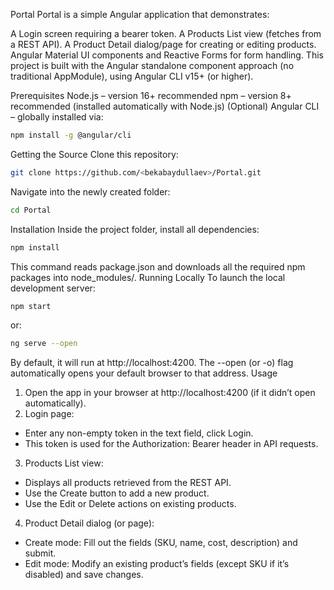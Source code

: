 Portal
Portal is a simple Angular application that demonstrates:

A Login screen requiring a bearer token.
A Products List view (fetches from a REST API).
A Product Detail dialog/page for creating or editing products.
Angular Material UI components and Reactive Forms for form handling.
This project is built with the Angular standalone component approach (no traditional AppModule), using Angular CLI v15+ (or higher).

Prerequisites
Node.js – version 16+ recommended
npm – version 8+ recommended (installed automatically with Node.js)
(Optional) Angular CLI – globally installed via:
```bash
npm install -g @angular/cli
```
Getting the Source
Clone this repository:
```bash
git clone https://github.com/<bekabaydullaev>/Portal.git
```
Navigate into the newly created folder:
```bash
cd Portal
```
Installation
Inside the project folder, install all dependencies:

```bash
npm install
```
This command reads package.json and downloads all the required npm packages into node_modules/.
Running Locally
To launch the local development server:

```bash
npm start
```
or:

```bash
ng serve --open
```
By default, it will run at http://localhost:4200.
The --open (or -o) flag automatically opens your default browser to that address.
Usage
1. Open the app in your browser at http://localhost:4200 (if it didn’t open automatically).
2. Login page:
- Enter any non-empty token in the text field, click Login.
- This token is used for the Authorization: Bearer <token> header in API requests.
3. Products List view:
- Displays all products retrieved from the REST API.
- Use the Create button to add a new product.
- Use the Edit or Delete actions on existing products.
4. Product Detail dialog (or page):
- Create mode: Fill out the fields (SKU, name, cost, description) and submit.
- Edit mode: Modify an existing product’s fields (except SKU if it’s disabled) and save changes.
